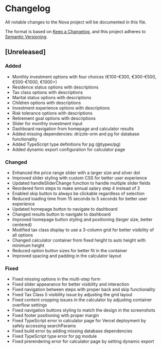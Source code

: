 # Changelog

All notable changes to the Nova project will be documented in this file.

The format is based on [Keep a Changelog](https://keepachangelog.com/en/1.0.0/),
and this project adheres to [Semantic Versioning](https://semver.org/spec/v2.0.0.html).

## [Unreleased]

### Added
- Monthly investment options with four choices (€100-€300, €300-€500, €500-€1000, €1000+)
- Residence status options with descriptions
- Tax class options with descriptions
- Marital status options with descriptions
- Children options with descriptions
- Investment experience options with descriptions
- Risk tolerance options with descriptions
- Retirement goal options with descriptions
- Slider for monthly investment input
- Dashboard navigation from homepage and calculator results
- Added missing dependencies: drizzle-orm and pg for database functionality
- Added TypeScript type definitions for pg (@types/pg)
- Added dynamic export configuration for calculator page

### Changed
- Enhanced the price range slider with a larger size and silver dot
- Improved slider styling with custom CSS for better user experience
- Updated handleSliderChange function to handle multiple slider fields
- Reordered form steps to make annual salary step 4 instead of 3
- Enabled skip button to always be clickable regardless of selection
- Reduced loading time from 15 seconds to 5 seconds for better user experience
- Updated homepage button to navigate to dashboard
- Changed results button to navigate to dashboard
- Improved homepage button styling and positioning (larger size, better centered)
- Modified tax class display to use a 3-column grid for better visibility of all options
- Changed calculator container from fixed height to auto height with minimum height
- Reduced option button sizes for better fit in the container
- Improved spacing and padding in the calculator layout

### Fixed
- Fixed missing options in the multi-step form
- Fixed slider appearance for better visibility and interaction
- Fixed navigation between steps with proper back and skip functionality
- Fixed Tax Class 5 visibility issue by adjusting the grid layout
- Fixed content cropping issues in the calculator by adjusting container overflow settings
- Fixed navigation buttons styling to match the design in the screenshots
- Fixed footer positioning with proper margin
- Fixed TypeScript error in calculator page for Vercel deployment by safely accessing searchParams
- Fixed build error by adding missing database dependencies
- Fixed TypeScript type error for pg module
- Fixed prerendering error for calculator page by setting dynamic export
